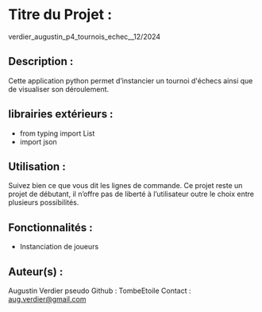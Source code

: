 # Titre du Projet : 
verdier_augustin_p4_tournois_echec__12/2024


## Description : 
Cette application python permet d’instancier un tournoi d'échecs ainsi que de visualiser son déroulement.


## librairies extérieurs : 
- from typing import List
- import json


## Utilisation : 
Suivez bien ce que vous dit les lignes de commande. Ce projet reste un projet de débutant, il n’offre pas de liberté à l’utilisateur outre le choix entre plusieurs possibilités.


## Fonctionnalités : 
- Instanciation de joueurs


## Auteur(s) : 
Augustin Verdier
pseudo Github : TombeEtoile
Contact : aug.verdier@gmail.com
